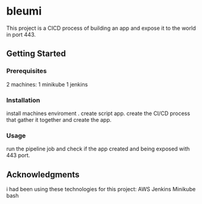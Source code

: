  # bleumi

This project is a CICD process of building an app and expose it to the world in port 443.

## Getting Started

### Prerequisites

2 machines:
1 minikube
1 jenkins

### Installation

install machines enviroment .
create script app.
create the CI/CD process that gather it together and create the app.
### Usage

run the pipeline job and check if the app created and being exposed with 443 port.
 

## Acknowledgments

i had been using these technologies for this project:
AWS
Jenkins
Minikube
bash


